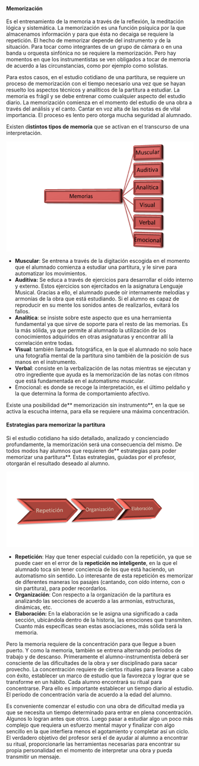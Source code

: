 #### Memorización

Es el entrenamiento de la memoria a través de la reflexión, la meditación lógica y sistemática. La memorización es una función psíquica por la que almacenamos información y para que ésta no decaiga se requiere la repetición. El hecho de memorizar depende del instrumento y de la situación. Para tocar como integrantes de un grupo de cámara o en una banda u orquesta sinfónica no se requiere la memorización. Pero hay momentos en que los instrumentistas se ven obligados a tocar de memoria de acuerdo a las circunstancias, como por ejemplo como solistas.

Para estos casos, en el estudio cotidiano de una partitura, se requiere un proceso de memorización con el tiempo necesario una vez que se hayan resuelto los aspectos técnicos y analíticos de la partitura a estudiar. La memoria es frágil y se debe entrenar como cualquier aspecto del estudio diario. La memorización comienza en el momento del estudio de una obra a través del análisis y el canto. Cantar en voz alta de las notas es de vital importancia. El proceso es lento pero otorga mucha seguridad al alumnado.

Existen d**istintos tipos de memoria** que se activan en el transcurso de una interpretación.

![](/images/image8.png)

* **Muscular**: Se entrena a través de la digitación escogida en el momento que el alumnado comienza a estudiar una partitura, y le sirve para automatizar los movimientos.
* **Auditiva:** Se educa a través de ejercicios para desarrollar el oído interno y externo. Estos ejercicios son ejercitados en la asignatura Lenguaje Musical. Gracias a ello, el alumnado puede oír internamente melodías y armonías de la obra que está estudiando. Si el alumno es capaz de reproducir en su mente los sonidos antes de realizarlos, evitará los fallos.
* **Analítica**: se insiste sobre este aspecto que es una herramienta fundamental  ya que sirve de soporte para el resto de las memorias. Es la más sólida, ya que permite al alumnado la utilización de los conocimientos adquiridos en otras asignaturas y encontrar allí la correlación entre todas.
* **Visual**: también llamada fotográfica, en la que el alumnado no solo hace una fotografía mental de la partitura sino también de la posición de sus manos en el instrumento.
* **Verbal**: consiste en la verbalización de las notas mientras se ejecutan y otro ingrediente que ayuda es la memorización de las notas con ritmos que está fundamentada en el automatismo muscular.
* Emocional: es donde se recoge la interpretación, es el último peldaño y la que determina la forma de comportamiento afectivo.

Existe una posibilidad de** memorización sin instrumento**, en la que se activa la escucha interna, para ella se requiere una máxima concentración.

#### Estrategias para  memorizar la partitura

Si el estudio cotidiano ha sido detallado, analizado y concienciado profundamente, la memorización será una consecuencia del mismo. De todos modos hay alumnos que requieren de** estrategias para poder memorizar una partitura**. Estas estrategias, guiadas por el profesor, otorgarán el resultado deseado al alumno.

![](/images/image3.png)

* **Repetición**: Hay que tener especial cuidado con la repetición, ya que se puede caer en el error de la **repetición no inteligente**, en la que el alumnado toca sin tener conciencia de los que está haciendo, un automatismo sin sentido. Lo interesante de esta repetición es memorizar de diferentes maneras los pasajes \(cantando, con oído interno, con o sin partitura\), para poder recordarlos.
* **Organización**: Con respecto a la organización de la partitura es analizando las secciones de acuerdo a las armonías, estructuras, dinámicas, etc.
* **Elaboración:** En la elaboración se le asigna una significado a cada sección, ubicándola dentro de la historia, las emociones que transmiten. Cuanto más específicas sean estas asociaciones, más sólida será la memoria.

Pero la memoria requiere de la concentración para que llegue a buen puerto. Y como la memoria, también se entrena alternando períodos de trabajo y de descanso. Primeramente el alumno-instrumentista deberá ser consciente de las dificultades de la obra y ser  disciplinado para sacar provecho. La concentración requiere de ciertos rituales para llevarse a cabo con éxito, establecer un marco de estudio que la favorezca y lograr que se transforme en un hábito. Cada alumno encontrará su ritual para concentrarse. Para ello es importante establecer un tiempo diario al estudio. El período de concentración varía de acuerdo a la edad  del alumno.

Es conveniente comenzar el estudio con una obra de dificultad media ya que se necesita un tiempo determinado para entrar en plena concentración. Algunos lo logran antes que otros. Luego pasar a estudiar algo un poco más complejo que requiera un esfuerzo mental mayor y finalizar con algo sencillo en la que interfiera menos el agotamiento y completar así un ciclo. El verdadero objetivo del profesor será el de ayudar al alumno a encontrar su ritual, proporcionarle las herramientas necesarias para encontrar su propia personalidad en el momento de interpretar una obra y pueda transmitir un mensaje.

